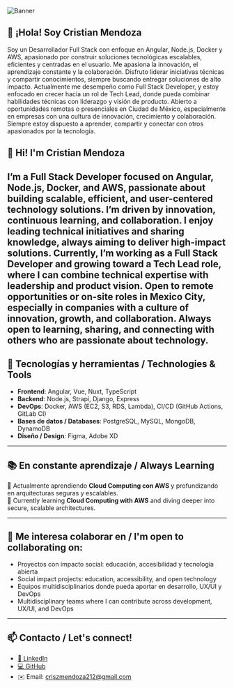 ![Banner](https://t3.ftcdn.net/jpg/02/34/44/16/360_F_234441670_C9KlCIyfp2l8tLKHrr4CNjctGz252bg5.jpg)

## 👋 ¡Hola! Soy Cristian Mendoza
Soy un Desarrollador Full Stack con enfoque en Angular, Node.js, Docker y AWS, apasionado por construir soluciones tecnológicas escalables, eficientes y centradas en el usuario. Me apasiona la innovación, el aprendizaje constante y la colaboración. Disfruto liderar iniciativas técnicas y compartir conocimientos, siempre buscando entregar soluciones de alto impacto. Actualmente me desempeño como Full Stack Developer, y estoy enfocado en crecer hacia un rol de Tech Lead, donde pueda combinar habilidades técnicas con liderazgo y visión de producto. Abierto a oportunidades remotas o presenciales en Ciudad de México, especialmente en empresas con una cultura de innovación, crecimiento y colaboración. Siempre estoy dispuesto a aprender, compartir y conectar con otros apasionados por la tecnología.

## 👋 Hi! I'm Cristian Mendoza
I’m a Full Stack Developer focused on Angular, Node.js, Docker, and AWS, passionate about building scalable, efficient, and user-centered technology solutions. I’m driven by innovation, continuous learning, and collaboration. I enjoy leading technical initiatives and sharing knowledge, always aiming to deliver high-impact solutions. Currently, I’m working as a Full Stack Developer and growing toward a Tech Lead role, where I can combine technical expertise with leadership and product vision. Open to remote opportunities or on-site roles in Mexico City, especially in companies with a culture of innovation, growth, and collaboration. Always open to learning, sharing, and connecting with others who are passionate about technology.
---

## 🚀 Tecnologías y herramientas / Technologies & Tools
- **Frontend**: Angular, Vue, Nuxt, TypeScript  
- **Backend**: Node.js, Strapi, Django, Express  
- **DevOps**: Docker, AWS (EC2, S3, RDS, Lambda), CI/CD (GitHub Actions, GitLab CI)  
- **Bases de datos / Databases**: PostgreSQL, MySQL, MongoDB, DynamoDB  
- **Diseño / Design**: Figma, Adobe XD

---

## 📚 En constante aprendizaje / Always Learning
📘 Actualmente aprendiendo **Cloud Computing con AWS** y profundizando en arquitecturas seguras y escalables.  
📘 Currently learning **Cloud Computing with AWS** and diving deeper into secure, scalable architectures.

---

## 🤝 Me interesa colaborar en / I'm open to collaborating on:
- Proyectos con impacto social: educación, accesibilidad y tecnología abierta  
- Social impact projects: education, accessibility, and open technology  
- Equipos multidisciplinarios donde pueda aportar en desarrollo, UX/UI y DevOps  
- Multidisciplinary teams where I can contribute across development, UX/UI, and DevOps

---

## 📫 Contacto / Let's connect!
- [🔗 LinkedIn](https://www.linkedin.com/in/criszmendoza/)
- [💻 GitHub](https://github.com/criszmendoza)
- ✉️ Email: criszmendoza212@gmail.com
